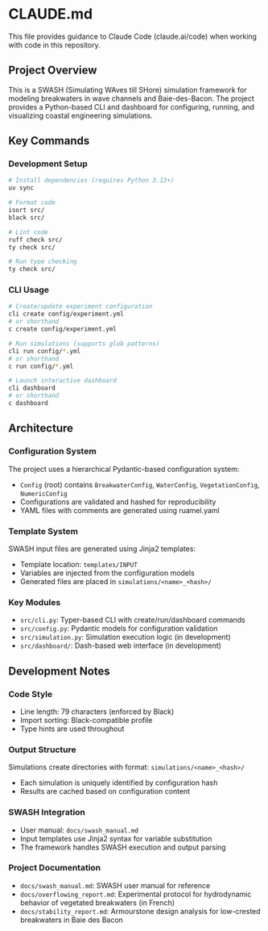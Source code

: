 # CLAUDE.md

This file provides guidance to Claude Code (claude.ai/code) when working with code in this repository.

## Project Overview
This is a SWASH (Simulating WAves till SHore) simulation framework for modeling breakwaters in wave channels and Baie-des-Bacon. The project provides a Python-based CLI and dashboard for configuring, running, and visualizing coastal engineering simulations.

## Key Commands

### Development Setup
```bash
# Install dependencies (requires Python 3.13+)
uv sync

# Format code
isort src/
black src/

# Lint code
ruff check src/
ty check src/

# Run type checking
ty check src/
```

### CLI Usage
```bash
# Create/update experiment configuration
cli create config/experiment.yml
# or shorthand
c create config/experiment.yml

# Run simulations (supports glob patterns)
cli run config/*.yml
# or shorthand
c run config/*.yml

# Launch interactive dashboard
cli dashboard
# or shorthand
c dashboard
```

## Architecture

### Configuration System
The project uses a hierarchical Pydantic-based configuration system:
- `Config` (root) contains `BreakwaterConfig`, `WaterConfig`, `VegetationConfig`, `NumericConfig`
- Configurations are validated and hashed for reproducibility
- YAML files with comments are generated using ruamel.yaml

### Template System
SWASH input files are generated using Jinja2 templates:
- Template location: `templates/INPUT`
- Variables are injected from the configuration models
- Generated files are placed in `simulations/<name>_<hash>/`

### Key Modules
- `src/cli.py`: Typer-based CLI with create/run/dashboard commands
- `src/config.py`: Pydantic models for configuration validation
- `src/simulation.py`: Simulation execution logic (in development)
- `src/dashboard/`: Dash-based web interface (in development)

## Development Notes

### Code Style
- Line length: 79 characters (enforced by Black)
- Import sorting: Black-compatible profile
- Type hints are used throughout

### Output Structure
Simulations create directories with format: `simulations/<name>_<hash>/`
- Each simulation is uniquely identified by configuration hash
- Results are cached based on configuration content

### SWASH Integration
- User manual: `docs/swash_manual.md`
- Input templates use Jinja2 syntax for variable substitution
- The framework handles SWASH execution and output parsing

### Project Documentation
- `docs/swash_manual.md`: SWASH user manual for reference
- `docs/overflowing_report.md`: Experimental protocol for hydrodynamic behavior of vegetated breakwaters (in French)
- `docs/stability_report.md`: Armourstone design analysis for low-crested breakwaters in Baie des Bacon
